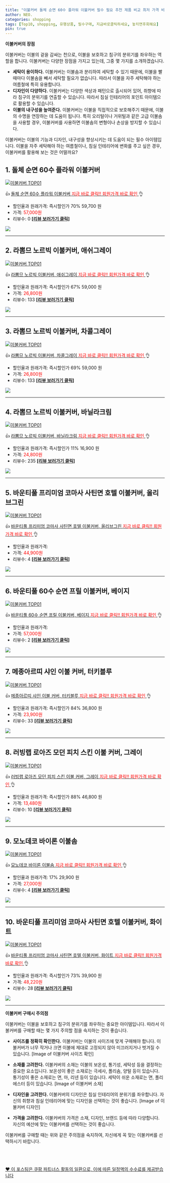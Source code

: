 ```yaml
---
title: "이불커버 돌체 순면 60수 플라워 이불커버 필수 필요 추천 제품 비교 최저 가격 비교 장점 구매 후기 구매평"
author: NEO.
categories: shopping
tags: [Top10, shopping, 유행상품, 필수구매, 지금바로클릭하세요, 놓치면후회해요]
pin: true
---
```

**이불커버의 장점**

이불커버는 이불의 겉을 감싸는 천으로, 이불을 보호하고 침구의 분위기를 좌우하는 역할을 합니다. 이불커버는 다양한 장점을 가지고 있는데, 그중 몇 가지를 소개하겠습니다.

* **세탁이 용이하다.** 이불커버는 이불솜과 분리하여 세탁할 수 있기 때문에, 이불을 빨 때마다 이불솜을 빼서 세탁할 필요가 없습니다. 따라서 이불을 자주 세탁해야 하는 여름철에 특히 유용합니다.
* **디자인이 다양하다.** 이불커버는 다양한 색상과 패턴으로 출시되어 있어, 취향에 따라 침구의 분위기를 연출할 수 있습니다. 따라서 침실 인테리어의 포인트 아이템으로 활용할 수 있습니다.
* **이불의 내구성을 높여준다.** 이불커버는 이불을 직접적으로 보호해주기 때문에, 이불의 수명을 연장하는 데 도움이 됩니다. 특히 오리털이나 거위털과 같은 고급 이불솜을 사용할 경우, 이불커버를 사용하면 이불솜의 변형이나 손상을 방지할 수 있습니다.

이불커버는 이불의 기능과 디자인, 내구성을 향상시키는 데 도움이 되는 필수 아이템입니다. 이불을 자주 세탁해야 하는 여름철이나, 침실 인테리어에 변화를 주고 싶은 경우, 이불커버를 활용해 보는 것은 어떨까요?

   

## 1. 돌체 순면 60수 플라워 이불커버

[![이불커버 TOP01](https://thumbnail7.coupangcdn.com/thumbnails/remote/490x490ex/image/vendor_inventory/images/2016/02/27/14/8/1a8f5b4f-b54c-4043-beb8-66917f578def.jpg)](https://link.coupang.com/re/AFFSDP?lptag=AF3617701&subid=GithubCoopas&pageKey=2283667&traceid=V0-153&itemId=10444829&vendorItemId=3015443736)


👍 [돌체 순면 60수 플라워 이불커버 <font color=red> 지금 바로 클릭!! 회원가격 바로 확인 </font> ](https://link.coupang.com/re/AFFSDP?lptag=AF3617701&subid=GithubCoopas&pageKey=2283667&traceid=V0-153&itemId=10444829&vendorItemId=3015443736) 👌 


- 할인율과 원래가격: 즉시할인가 70%  59,700   원
- 가격: <span style='color:red'>57,000원</span>
- 리뷰수: 0  [**[리뷰 보러가기 클릭]**](https://link.coupang.com/re/AFFSDP?lptag=AF3617701&subid=GithubCoopas&pageKey=2283667&traceid=V0-153&itemId=10444829&vendorItemId=3015443736)

[![](/discount_price.png)](https://link.coupang.com/re/AFFSDP?lptag=AF3617701&subid=GithubCoopas&pageKey=2283667&traceid=V0-153&itemId=10444829&vendorItemId=3015443736)

---


   

## 2. 라뽐므 노르빅 이불커버, 애쉬그레이

[![이불커버 TOP01](https://thumbnail6.coupangcdn.com/thumbnails/remote/490x490ex/image/retail/images/93159953734482-35af0d59-a6a2-4131-8206-633392fa162d.jpg)](https://link.coupang.com/re/AFFSDP?lptag=AF3617701&subid=GithubCoopas&pageKey=7677596980&traceid=V0-153&itemId=371991439&vendorItemId=3901828443)


👍 [라뽐므 노르빅 이불커버, 애쉬그레이 <font color=red> 지금 바로 클릭!! 회원가격 바로 확인 </font> ](https://link.coupang.com/re/AFFSDP?lptag=AF3617701&subid=GithubCoopas&pageKey=7677596980&traceid=V0-153&itemId=371991439&vendorItemId=3901828443) 👌 


- 할인율과 원래가격: 즉시할인가 67%  59,000   원
- 가격: <span style='color:red'>26,800원</span>
- 리뷰수: 133  [**[리뷰 보러가기 클릭]**](https://link.coupang.com/re/AFFSDP?lptag=AF3617701&subid=GithubCoopas&pageKey=7677596980&traceid=V0-153&itemId=371991439&vendorItemId=3901828443)

[![](/discount_price.png)](https://link.coupang.com/re/AFFSDP?lptag=AF3617701&subid=GithubCoopas&pageKey=7677596980&traceid=V0-153&itemId=371991439&vendorItemId=3901828443)

---


   

## 3. 라뽐므 노르빅 이불커버, 차콜그레이

[![이불커버 TOP01](https://thumbnail10.coupangcdn.com/thumbnails/remote/490x490ex/image/retail/images/93183656040804-c4cdacc9-26ab-42d0-97c8-332eef0965fa.jpg)](https://link.coupang.com/re/AFFSDP?lptag=AF3617701&subid=GithubCoopas&pageKey=7677596980&traceid=V0-153&itemId=371991428&vendorItemId=3901828426)


👍 [라뽐므 노르빅 이불커버, 차콜그레이 <font color=red> 지금 바로 클릭!! 회원가격 바로 확인 </font> ](https://link.coupang.com/re/AFFSDP?lptag=AF3617701&subid=GithubCoopas&pageKey=7677596980&traceid=V0-153&itemId=371991428&vendorItemId=3901828426) 👌 


- 할인율과 원래가격: 즉시할인가 69%  59,000   원
- 가격: <span style='color:red'>26,800원</span>
- 리뷰수: 133  [**[리뷰 보러가기 클릭]**](https://link.coupang.com/re/AFFSDP?lptag=AF3617701&subid=GithubCoopas&pageKey=7677596980&traceid=V0-153&itemId=371991428&vendorItemId=3901828426)

[![](/discount_price.png)](https://link.coupang.com/re/AFFSDP?lptag=AF3617701&subid=GithubCoopas&pageKey=7677596980&traceid=V0-153&itemId=371991428&vendorItemId=3901828426)

---


   

## 4. 라뽐므 노르빅 이불커버, 바닐라크림

[![이불커버 TOP01](https://thumbnail9.coupangcdn.com/thumbnails/remote/490x490ex/image/retail/images/2023/05/10/15/2/32bd3f10-d96c-4b20-98b2-267b74a48803.jpg)](https://link.coupang.com/re/AFFSDP?lptag=AF3617701&subid=GithubCoopas&pageKey=7677596980&traceid=V0-153&itemId=18796482721&vendorItemId=85927392918)


👍 [라뽐므 노르빅 이불커버, 바닐라크림 <font color=red> 지금 바로 클릭!! 회원가격 바로 확인 </font> ](https://link.coupang.com/re/AFFSDP?lptag=AF3617701&subid=GithubCoopas&pageKey=7677596980&traceid=V0-153&itemId=18796482721&vendorItemId=85927392918) 👌 


- 할인율과 원래가격: 즉시할인가 11%  16,900   원
- 가격: <span style='color:red'>24,800원</span>
- 리뷰수: 235  [**[리뷰 보러가기 클릭]**](https://link.coupang.com/re/AFFSDP?lptag=AF3617701&subid=GithubCoopas&pageKey=7677596980&traceid=V0-153&itemId=18796482721&vendorItemId=85927392918)

[![](/discount_price.png)](https://link.coupang.com/re/AFFSDP?lptag=AF3617701&subid=GithubCoopas&pageKey=7677596980&traceid=V0-153&itemId=18796482721&vendorItemId=85927392918)

---


   

## 5. 바운티풀 프리미엄 코마사 사틴면 호텔 이불커버, 올리브그린

[![이불커버 TOP01](https://thumbnail8.coupangcdn.com/thumbnails/remote/490x490ex/image/vendor_inventory/d8ac/1388a1913b8aeab67c76fdd54b7be216b95cc8f41a1ebd61236e91eef485.jpg)](https://link.coupang.com/re/AFFSDP?lptag=AF3617701&subid=GithubCoopas&pageKey=6823122292&traceid=V0-153&itemId=939175799&vendorItemId=84997536312)


👍 [바운티풀 프리미엄 코마사 사틴면 호텔 이불커버, 올리브그린 <font color=red> 지금 바로 클릭!! 회원가격 바로 확인 </font> ](https://link.coupang.com/re/AFFSDP?lptag=AF3617701&subid=GithubCoopas&pageKey=6823122292&traceid=V0-153&itemId=939175799&vendorItemId=84997536312) 👌 


- 할인율과 원래가격: 
- 가격: <span style='color:red'>44,900원</span>
- 리뷰수: 4  [**[리뷰 보러가기 클릭]**](https://link.coupang.com/re/AFFSDP?lptag=AF3617701&subid=GithubCoopas&pageKey=6823122292&traceid=V0-153&itemId=939175799&vendorItemId=84997536312)

[![](/discount_price.png)](https://link.coupang.com/re/AFFSDP?lptag=AF3617701&subid=GithubCoopas&pageKey=6823122292&traceid=V0-153&itemId=939175799&vendorItemId=84997536312)

---


   

## 6. 바운티풀 60수 순면 프릴 이불커버, 베이지

[![이불커버 TOP01](https://thumbnail7.coupangcdn.com/thumbnails/remote/490x490ex/image/retail/images/2023/09/06/10/1/23b70baf-c5e9-4020-9e5f-09b4be805839.jpg)](https://link.coupang.com/re/AFFSDP?lptag=AF3617701&subid=GithubCoopas&pageKey=7172138142&traceid=V0-153&itemId=17908794354&vendorItemId=85071500268)


👍 [바운티풀 60수 순면 프릴 이불커버, 베이지 <font color=red> 지금 바로 클릭!! 회원가격 바로 확인 </font> ](https://link.coupang.com/re/AFFSDP?lptag=AF3617701&subid=GithubCoopas&pageKey=7172138142&traceid=V0-153&itemId=17908794354&vendorItemId=85071500268) 👌 


- 할인율과 원래가격: 
- 가격: <span style='color:red'>57,000원</span>
- 리뷰수: 2  [**[리뷰 보러가기 클릭]**](https://link.coupang.com/re/AFFSDP?lptag=AF3617701&subid=GithubCoopas&pageKey=7172138142&traceid=V0-153&itemId=17908794354&vendorItemId=85071500268)

[![](/discount_price.png)](https://link.coupang.com/re/AFFSDP?lptag=AF3617701&subid=GithubCoopas&pageKey=7172138142&traceid=V0-153&itemId=17908794354&vendorItemId=85071500268)

---


   

## 7. 메종아르띠 샤인 이불 커버, 터키블루

[![이불커버 TOP01](https://thumbnail8.coupangcdn.com/thumbnails/remote/490x490ex/image/vendor_inventory/a901/dd34f3105f08a7e3ddf58a9a5dd2a62a22409f929322d8490171cabd0528.jpg)](https://link.coupang.com/re/AFFSDP?lptag=AF3617701&subid=GithubCoopas&pageKey=6781022357&traceid=V0-153&itemId=15945499825&vendorItemId=83240857161)


👍 [메종아르띠 샤인 이불 커버, 터키블루 <font color=red> 지금 바로 클릭!! 회원가격 바로 확인 </font> ](https://link.coupang.com/re/AFFSDP?lptag=AF3617701&subid=GithubCoopas&pageKey=6781022357&traceid=V0-153&itemId=15945499825&vendorItemId=83240857161) 👌 


- 할인율과 원래가격: 즉시할인가 84%  36,800   원
- 가격: <span style='color:red'>23,900원</span>
- 리뷰수: 33  [**[리뷰 보러가기 클릭]**](https://link.coupang.com/re/AFFSDP?lptag=AF3617701&subid=GithubCoopas&pageKey=6781022357&traceid=V0-153&itemId=15945499825&vendorItemId=83240857161)

[![](/discount_price.png)](https://link.coupang.com/re/AFFSDP?lptag=AF3617701&subid=GithubCoopas&pageKey=6781022357&traceid=V0-153&itemId=15945499825&vendorItemId=83240857161)

---


   

## 8. 러빙랩 로아즈 모던 피치 스킨 이불 커버, 그레이

[![이불커버 TOP01](https://thumbnail6.coupangcdn.com/thumbnails/remote/490x490ex/image/retail/images/2018/02/22/19/0/d54aefdc-a2b6-4de2-8d52-98b5b43ee2d9.jpg)](https://link.coupang.com/re/AFFSDP?lptag=AF3617701&subid=GithubCoopas&pageKey=66932206&traceid=V0-153&itemId=224745732&vendorItemId=3546126199)


👍 [러빙랩 로아즈 모던 피치 스킨 이불 커버, 그레이 <font color=red> 지금 바로 클릭!! 회원가격 바로 확인 </font> ](https://link.coupang.com/re/AFFSDP?lptag=AF3617701&subid=GithubCoopas&pageKey=66932206&traceid=V0-153&itemId=224745732&vendorItemId=3546126199) 👌 


- 할인율과 원래가격: 즉시할인가 88%  46,800   원
- 가격: <span style='color:red'>13,480원</span>
- 리뷰수: 10  [**[리뷰 보러가기 클릭]**](https://link.coupang.com/re/AFFSDP?lptag=AF3617701&subid=GithubCoopas&pageKey=66932206&traceid=V0-153&itemId=224745732&vendorItemId=3546126199)

[![](/discount_price.png)](https://link.coupang.com/re/AFFSDP?lptag=AF3617701&subid=GithubCoopas&pageKey=66932206&traceid=V0-153&itemId=224745732&vendorItemId=3546126199)

---


   

## 9. 모노데코 바이론 이불솜

[![이불커버 TOP01](https://thumbnail9.coupangcdn.com/thumbnails/remote/490x490ex/image/vendor_inventory/4532/6984ebf11e6853bc302e5f6b881688cde78aedd6554dcaf825dbede1ec92.jpg)](https://link.coupang.com/re/AFFSDP?lptag=AF3617701&subid=GithubCoopas&pageKey=5456133684&traceid=V0-153&itemId=8340028982&vendorItemId=75627834699)


👍 [모노데코 바이론 이불솜 <font color=red> 지금 바로 클릭!! 회원가격 바로 확인 </font> ](https://link.coupang.com/re/AFFSDP?lptag=AF3617701&subid=GithubCoopas&pageKey=5456133684&traceid=V0-153&itemId=8340028982&vendorItemId=75627834699) 👌 


- 할인율과 원래가격: 17%  29,900   원
- 가격: <span style='color:red'>27,000원</span>
- 리뷰수: 4  [**[리뷰 보러가기 클릭]**](https://link.coupang.com/re/AFFSDP?lptag=AF3617701&subid=GithubCoopas&pageKey=5456133684&traceid=V0-153&itemId=8340028982&vendorItemId=75627834699)

[![](/discount_price.png)](https://link.coupang.com/re/AFFSDP?lptag=AF3617701&subid=GithubCoopas&pageKey=5456133684&traceid=V0-153&itemId=8340028982&vendorItemId=75627834699)

---


   

## 10. 바운티풀 프리미엄 코마사 사틴면 호텔 이불커버, 화이트

[![이불커버 TOP01](https://thumbnail7.coupangcdn.com/thumbnails/remote/490x490ex/image/retail/images/5394901845930736-b915609e-bf58-4afe-9096-aea369534181.jpg)](https://link.coupang.com/re/AFFSDP?lptag=AF3617701&subid=GithubCoopas&pageKey=6823122292&traceid=V0-153&itemId=16177881638&vendorItemId=85140164578)


👍 [바운티풀 프리미엄 코마사 사틴면 호텔 이불커버, 화이트 <font color=red> 지금 바로 클릭!! 회원가격 바로 확인 </font> ](https://link.coupang.com/re/AFFSDP?lptag=AF3617701&subid=GithubCoopas&pageKey=6823122292&traceid=V0-153&itemId=16177881638&vendorItemId=85140164578) 👌 


- 할인율과 원래가격: 즉시할인가 73%  39,900   원
- 가격: <span style='color:red'>48,220원</span>
- 리뷰수: 28  [**[리뷰 보러가기 클릭]**](https://link.coupang.com/re/AFFSDP?lptag=AF3617701&subid=GithubCoopas&pageKey=6823122292&traceid=V0-153&itemId=16177881638&vendorItemId=85140164578)

[![](/discount_price.png)](https://link.coupang.com/re/AFFSDP?lptag=AF3617701&subid=GithubCoopas&pageKey=6823122292&traceid=V0-153&itemId=16177881638&vendorItemId=85140164578)

---
**이불커버 구매시 주의점**

이불커버는 이불을 보호하고 침구의 분위기를 좌우하는 중요한 아이템입니다. 따라서 이불커버를 구매할 때는 몇 가지 주의할 점을 숙지하는 것이 좋습니다.

* **사이즈를 정확히 확인한다.** 이불커버는 이불의 사이즈에 맞게 구매해야 합니다. 이불커버가 너무 작거나 크면 이불에 제대로 고정되지 않아 미끄러지거나 벗겨질 수 있습니다.
[Image of 이불커버 사이즈 확인]

* **소재를 고려한다.** 이불커버의 소재는 이불의 보온성, 통기성, 세탁성 등을 결정하는 중요한 요소입니다. 보온성이 좋은 소재로는 극세사, 폴리솜, 양털 등이 있습니다. 통기성이 좋은 소재로는 면, 마, 리넨 등이 있습니다. 세탁이 쉬운 소재로는 면, 폴리에스터 등이 있습니다.
[Image of 이불커버 소재]

* **디자인을 고려한다.** 이불커버의 디자인은 침실 인테리어의 분위기를 좌우합니다. 자신의 취향과 침실 인테리어에 맞는 디자인을 선택하는 것이 좋습니다.
[Image of 이불커버 디자인]

* **가격을 고려한다.** 이불커버의 가격은 소재, 디자인, 브랜드 등에 따라 다양합니다. 자신의 예산에 맞는 이불커버를 선택하는 것이 좋습니다.

이불커버를 구매할 때는 위와 같은 주의점을 숙지하여, 자신에게 꼭 맞는 이불커버를 선택하시기 바랍니다.<br><br><br><br><br> [ ❤  이 포스팅은 쿠팡 파트너스 활동의 일환으로, 이에 따른 일정액의 수수료를 제공받습니다](https://link.coupang.com/a/bcEFyh)